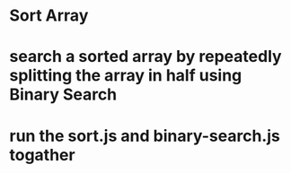 # Sort Array

# search a sorted array by repeatedly splitting the array in half using Binary Search
# run the sort.js and binary-search.js togather

